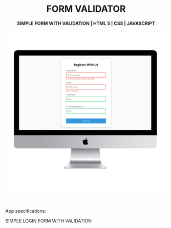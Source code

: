 <h1 align="center">
    FORM VALIDATOR
</h1>

<h4 align="center">
  SIMPLE FORM WITH VALIDATION | HTML 5 | CSS | JAVASCRIPT

</h4>
<p align="center">
  <img alt="login" src=".github/form-validator.png">
</p>
<br>
<p>
App specifications:

SIMPLE LOGIN FORM WITH VALIDATION
</p>
<br>
<br>

